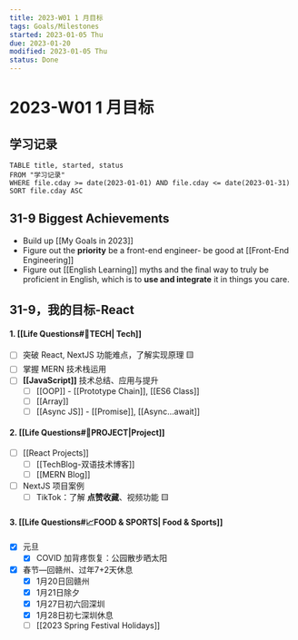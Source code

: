 ```yaml
---
title: 2023-W01 1 月目标
tags: Goals/Milestones  
started: 2023-01-05 Thu
due: 2023-01-20
modified: 2023-01-05 Thu
status: Done
---
```

# 2023-W01 1 月目标
## 学习记录

```dataview
TABLE title, started, status
FROM "学习记录"
WHERE file.cday >= date(2023-01-01) AND file.cday <= date(2023-01-31)
SORT file.cday ASC
```

## 31-9 Biggest Achievements
- Build up [[My Goals in 2023]]
- Figure out the **priority** be a front-end engineer- be good at [[Front-End Engineering]]
- Figure out [[English Learning]] myths and the final way to truly be proficient in English, which is to **use and integrate** it in things you care.
## 31-9，我的目标-React
#### 1. [[Life Questions#🚀TECH| Tech]]
- [ ] 突破 React, NextJS 功能难点，了解实现原理 🟨
- [ ] 掌握 MERN 技术栈运用
- [ ] **[[JavaScript]]** 技术总结、应用与提升
	- [ ] [[OOP]] - [[Prototype Chain]], [[ES6 Class]]
	- [ ] [[Array]] 
	- [ ] [[Async JS]] - [[Promise]], [[Async...await]]
#### 2. [[Life Questions#🚀PROJECT|Project]]
- [ ] [[React Projects]]
	- [ ] [[TechBlog-双语技术博客]]
	- [ ] [[MERN Blog]]
- [ ] NextJS 项目案例 
	- [ ] TikTok：了解 **点赞收藏**、视频功能 🟨
#### 3. [[Life Questions#📈FOOD & SPORTS| Food & Sports]]
- [x] 元旦
	- [x] COVID 加背疼恢复：公园散步晒太阳
- [x] 春节—回赣州、过年7+2天休息
	- [x] 1月20日回赣州
	- [x] 1月21日除夕
	- [x] 1月27日初六回深圳
	- [x] 1月28日初七深圳休息
	- [ ] [[2023 Spring Festival Holidays]]